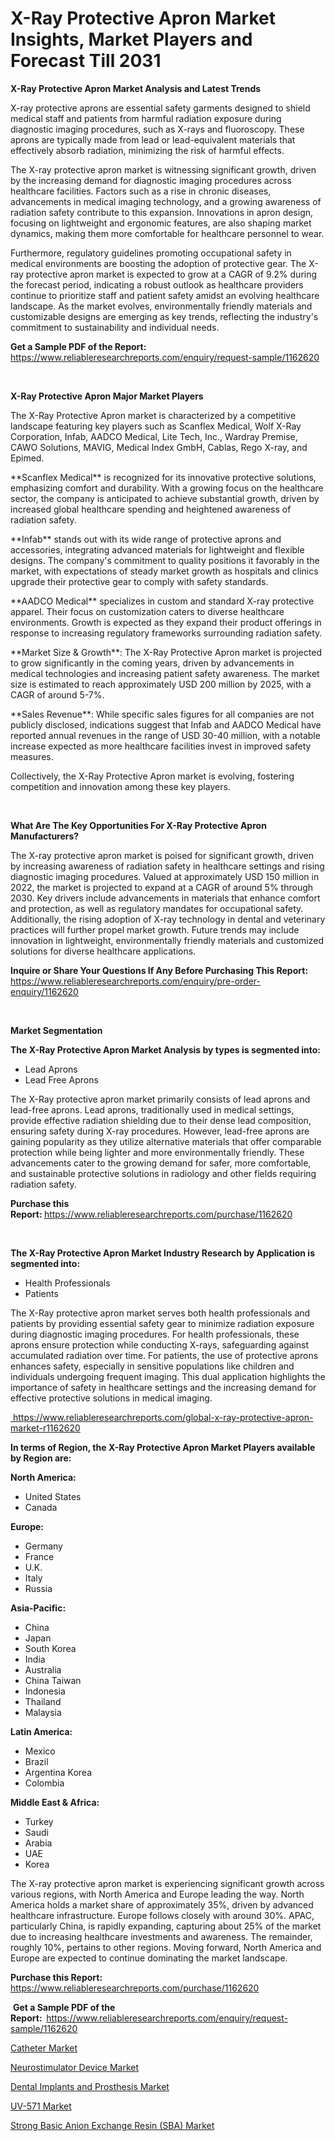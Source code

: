 <p><h1>X-Ray Protective Apron Market Insights, Market Players and Forecast Till 2031</h1></p><p><strong>X-Ray Protective Apron Market Analysis and Latest Trends</strong></p>
<p><p>X-ray protective aprons are essential safety garments designed to shield medical staff and patients from harmful radiation exposure during diagnostic imaging procedures, such as X-rays and fluoroscopy. These aprons are typically made from lead or lead-equivalent materials that effectively absorb radiation, minimizing the risk of harmful effects. </p><p>The X-ray protective apron market is witnessing significant growth, driven by the increasing demand for diagnostic imaging procedures across healthcare facilities. Factors such as a rise in chronic diseases, advancements in medical imaging technology, and a growing awareness of radiation safety contribute to this expansion. Innovations in apron design, focusing on lightweight and ergonomic features, are also shaping market dynamics, making them more comfortable for healthcare personnel to wear.</p><p>Furthermore, regulatory guidelines promoting occupational safety in medical environments are boosting the adoption of protective gear. The X-ray protective apron market is expected to grow at a CAGR of 9.2% during the forecast period, indicating a robust outlook as healthcare providers continue to prioritize staff and patient safety amidst an evolving healthcare landscape. As the market evolves, environmentally friendly materials and customizable designs are emerging as key trends, reflecting the industry's commitment to sustainability and individual needs.</p></p>
<p><strong>Get a Sample PDF of the Report:&nbsp;</strong> <a href="https://www.reliableresearchreports.com/enquiry/request-sample/1162620?utm_campaign=112&utm_medium=2&utm_source=Github&utm_content=ia&utm_term=05112024&utm_id=x-ray-protective-apron">https://www.reliableresearchreports.com/enquiry/request-sample/1162620</a></p>
<p>&nbsp;</p>
<p><strong>X-Ray Protective Apron Major Market Players</strong></p>
<p><p>The X-Ray Protective Apron market is characterized by a competitive landscape featuring key players such as Scanflex Medical, Wolf X-Ray Corporation, Infab, AADCO Medical, Lite Tech, Inc., Wardray Premise, CAWO Solutions, MAVIG, Medical Index GmbH, Cablas, Rego X-ray, and Epimed. </p><p>**Scanflex Medical** is recognized for its innovative protective solutions, emphasizing comfort and durability. With a growing focus on the healthcare sector, the company is anticipated to achieve substantial growth, driven by increased global healthcare spending and heightened awareness of radiation safety.</p><p>**Infab** stands out with its wide range of protective aprons and accessories, integrating advanced materials for lightweight and flexible designs. The company's commitment to quality positions it favorably in the market, with expectations of steady market growth as hospitals and clinics upgrade their protective gear to comply with safety standards.</p><p>**AADCO Medical** specializes in custom and standard X-ray protective apparel. Their focus on customization caters to diverse healthcare environments. Growth is expected as they expand their product offerings in response to increasing regulatory frameworks surrounding radiation safety.</p><p>**Market Size & Growth**: The X-Ray Protective Apron market is projected to grow significantly in the coming years, driven by advancements in medical technologies and increasing patient safety awareness. The market size is estimated to reach approximately USD 200 million by 2025, with a CAGR of around 5-7%.</p><p>**Sales Revenue**: While specific sales figures for all companies are not publicly disclosed, indications suggest that Infab and AADCO Medical have reported annual revenues in the range of USD 30-40 million, with a notable increase expected as more healthcare facilities invest in improved safety measures.</p><p>Collectively, the X-Ray Protective Apron market is evolving, fostering competition and innovation among these key players.</p></p>
<p>&nbsp;</p>
<p><strong>What Are The Key Opportunities For X-Ray Protective Apron Manufacturers?</strong></p>
<p><p>The X-ray protective apron market is poised for significant growth, driven by increasing awareness of radiation safety in healthcare settings and rising diagnostic imaging procedures. Valued at approximately USD 150 million in 2022, the market is projected to expand at a CAGR of around 5% through 2030. Key drivers include advancements in materials that enhance comfort and protection, as well as regulatory mandates for occupational safety. Additionally, the rising adoption of X-ray technology in dental and veterinary practices will further propel market growth. Future trends may include innovation in lightweight, environmentally friendly materials and customized solutions for diverse healthcare applications.</p></p>
<p><strong>Inquire or Share Your Questions If Any Before Purchasing This Report:</strong> <a href="https://www.reliableresearchreports.com/enquiry/pre-order-enquiry/1162620?utm_campaign=112&utm_medium=2&utm_source=Github&utm_content=ia&utm_term=05112024&utm_id=x-ray-protective-apron">https://www.reliableresearchreports.com/enquiry/pre-order-enquiry/1162620</a></p>
<p>&nbsp;</p>
<p><strong>Market Segmentation</strong></p>
<p><strong>The X-Ray Protective Apron Market Analysis by types is segmented into:</strong></p>
<p><ul><li>Lead Aprons</li><li>Lead Free Aprons</li></ul></p>
<p><p>The X-Ray protective apron market primarily consists of lead aprons and lead-free aprons. Lead aprons, traditionally used in medical settings, provide effective radiation shielding due to their dense lead composition, ensuring safety during X-ray procedures. However, lead-free aprons are gaining popularity as they utilize alternative materials that offer comparable protection while being lighter and more environmentally friendly. These advancements cater to the growing demand for safer, more comfortable, and sustainable protective solutions in radiology and other fields requiring radiation safety.</p></p>
<p><strong>Purchase this Report:&nbsp;</strong><a href="https://www.reliableresearchreports.com/purchase/1162620?utm_campaign=112&utm_medium=2&utm_source=Github&utm_content=ia&utm_term=05112024&utm_id=x-ray-protective-apron">https://www.reliableresearchreports.com/purchase/1162620</a></p>
<p>&nbsp;</p>
<p><strong>The X-Ray Protective Apron Market Industry Research by Application is segmented into:</strong></p>
<p><ul><li>Health Professionals</li><li>Patients</li></ul></p>
<p><p>The X-Ray protective apron market serves both health professionals and patients by providing essential safety gear to minimize radiation exposure during diagnostic imaging procedures. For health professionals, these aprons ensure protection while conducting X-rays, safeguarding against accumulated radiation over time. For patients, the use of protective aprons enhances safety, especially in sensitive populations like children and individuals undergoing frequent imaging. This dual application highlights the importance of safety in healthcare settings and the increasing demand for effective protective solutions in medical imaging.</p></p>
<p><a href="https://www.reliableresearchreports.com/global-x-ray-protective-apron-market-r1162620?utm_campaign=112&utm_medium=2&utm_source=Github&utm_content=ia&utm_term=05112024&utm_id=x-ray-protective-apron">&nbsp;https://www.reliableresearchreports.com/global-x-ray-protective-apron-market-r1162620</a></p>
<p><strong>In terms of Region, the X-Ray Protective Apron Market Players available by Region are:</strong></p>
<p>
    <p> <strong> North America: </strong>
        <ul>
            <li>United States</li>
            <li>Canada</li>
        </ul>
        </p> 
    <p> <strong> Europe: </strong>
        <ul>
            <li>Germany</li>
            <li>France</li>
            <li>U.K.</li>
            <li>Italy</li>
            <li>Russia</li>
        </ul>
        </p> 
    <p> <strong> Asia-Pacific: </strong>
        <ul>
            <li>China</li>
            <li>Japan</li>
            <li>South Korea</li>
            <li>India</li>
            <li>Australia</li>
            <li>China Taiwan</li>
            <li>Indonesia</li>
            <li>Thailand</li>
            <li>Malaysia</li>
        </ul>
        </p> 
    <p> <strong> Latin America: </strong>
        <ul>
            <li>Mexico</li>
            <li>Brazil</li>
            <li>Argentina Korea</li>
            <li>Colombia</li>
        </ul>
        </p> 
    <p> <strong> Middle East & Africa: </strong>
        <ul>
            <li>Turkey</li>
            <li>Saudi</li>
            <li>Arabia</li>
            <li>UAE</li>
            <li>Korea</li>
        </ul>
    </p>
    </p>
<p><p>The X-ray protective apron market is experiencing significant growth across various regions, with North America and Europe leading the way. North America holds a market share of approximately 35%, driven by advanced healthcare infrastructure. Europe follows closely with around 30%. APAC, particularly China, is rapidly expanding, capturing about 25% of the market due to increasing healthcare investments and awareness. The remainder, roughly 10%, pertains to other regions. Moving forward, North America and Europe are expected to continue dominating the market landscape.</p></p>
<p><strong>Purchase this Report: </strong><a href="https://www.reliableresearchreports.com/purchase/1162620?utm_campaign=112&utm_medium=2&utm_source=Github&utm_content=ia&utm_term=05112024&utm_id=x-ray-protective-apron">https://www.reliableresearchreports.com/purchase/1162620</a></p>
<p>&nbsp;<strong>Get a Sample PDF of the Report:&nbsp;&nbsp;</strong><a href="https://www.reliableresearchreports.com/enquiry/request-sample/1162620?utm_campaign=112&utm_medium=2&utm_source=Github&utm_content=ia&utm_term=05112024&utm_id=x-ray-protective-apron">https://www.reliableresearchreports.com/enquiry/request-sample/1162620</a></p>
<p><strong></strong></p>
<p><p><a href="https://issuu.com/reportprime-2/docs/catheter-market-size-2030.pptx_0f840bd3f4e42b?utm_campaign=112&utm_medium=2&utm_source=Github&utm_content=ia&utm_term=05112024&utm_id=x-ray-protective-apron">Catheter Market</a></p><p><a href="https://issuu.com/reportprime-2/docs/neurostimulator-device-market-size-_eed5c5db59c9ef?utm_campaign=112&utm_medium=2&utm_source=Github&utm_content=ia&utm_term=05112024&utm_id=x-ray-protective-apron">Neurostimulator Device Market</a></p><p><a href="https://issuu.com/reportprime-2/docs/dental-implants-and-prosthesis-mark_fb808ee5a155d5?utm_campaign=112&utm_medium=2&utm_source=Github&utm_content=ia&utm_term=05112024&utm_id=x-ray-protective-apron">Dental Implants and Prosthesis Market</a></p><p><a href="https://github.com/poppeotabedvo5/Market-Research-Report-List-1/blob/main/uv-571-market.md?utm_campaign=112&utm_medium=2&utm_source=Github&utm_content=ia&utm_term=05112024&utm_id=x-ray-protective-apron">UV-571 Market</a></p><p><a href="https://github.com/inouyeaowaugh3/Market-Research-Report-List-1/blob/main/strong-basic-anion-exchange-resin-sba-market.md?utm_campaign=112&utm_medium=2&utm_source=Github&utm_content=ia&utm_term=05112024&utm_id=x-ray-protective-apron">Strong Basic Anion Exchange Resin (SBA) Market</a></p></p>